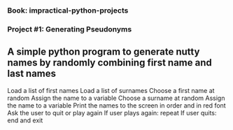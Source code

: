 ### Book: impractical-python-projects 
### Project #1: Generating Pseudonyms
## A simple python program to generate nutty names by randomly combining first name and last names

Load a list of first names
Load a list of surnames
Choose a first name at random
Assign the name to a variable
Choose a surname at random
Assign the name to a variable
Print the names to the screen in order and in red font
Ask the user to quit or play again
If user plays again:
    repeat
If user quits:
    end and exit
    